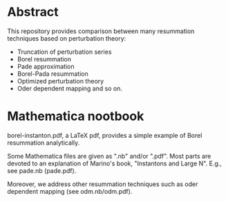 # Abstract
This repository provides comparison between many resummation techniques based on perturbation theory:
- Truncation of perturbation series
- Borel resummation
- Pade approximation
- Borel-Pada resummation
- Optimized perturbation theory
- Oder dependent mapping
and so on.

# Mathematica nootbook
borel-instanton.pdf, a LaTeX pdf, provides a simple example of Borel resummation analytically.

Some Mathematica files are given as ".nb" and/or ".pdf".
Most parts are devoted to an explanation of Marino's book, "Instantons and Large N".
E.g., see pade.nb (pade.pdf).

Moreover, we address other resummation techniques such as oder dependent mapping (see odm.nb/odm.pdf).

